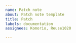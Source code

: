 ```yaml
---
name: Patch note
about: Patch note template
title: Patch
labels: documentation
assignees: Komorio, Reuse1020

---
```



